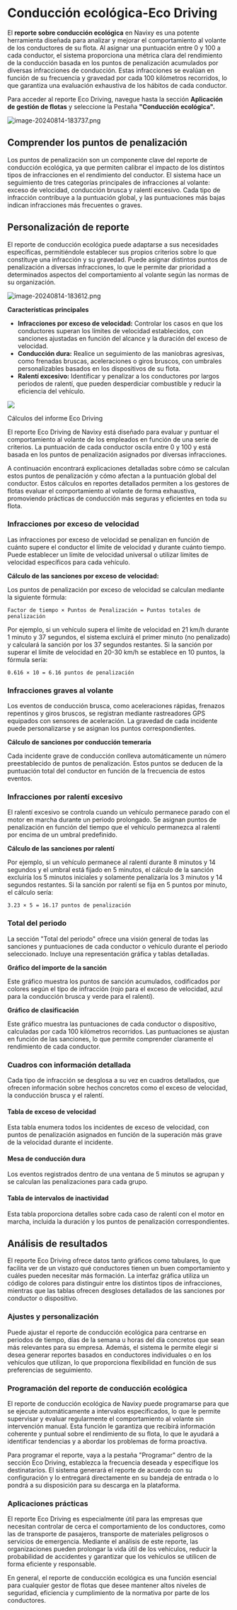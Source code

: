 # Conducción ecológica-Eco Driving

El **reporte sobre conducción ecológica** en Navixy es una potente herramienta diseñada para analizar y mejorar el comportamiento al volante de los conductores de su flota. Al asignar una puntuación entre 0 y 100 a cada conductor, el sistema proporciona una métrica clara del rendimiento de la conducción basada en los puntos de penalización acumulados por diversas infracciones de conducción. Estas infracciones se evalúan en función de su frecuencia y gravedad por cada 100 kilómetros recorridos, lo que garantiza una evaluación exhaustiva de los hábitos de cada conductor.

Para acceder al reporte Eco Driving, navegue hasta la sección **Aplicación de gestión de flotas** y seleccione la Pestaña **"Conducción ecológica".**

![image-20240814-183737.png](../gua-del-usuario/gestin-de-flotas/attachments/image-20240814-183737.png)

## Comprender los puntos de penalización

Los puntos de penalización son un componente clave del reporte de conducción ecológica, ya que permiten calibrar el impacto de los distintos tipos de infracciones en el rendimiento del conductor. El sistema hace un seguimiento de tres categorías principales de infracciones al volante: exceso de velocidad, conducción brusca y ralentí excesivo. Cada tipo de infracción contribuye a la puntuación global, y las puntuaciones más bajas indican infracciones más frecuentes o graves.

## Personalización de reporte

El reporte de conducción ecológica puede adaptarse a sus necesidades específicas, permitiéndole establecer sus propios criterios sobre lo que constituye una infracción y su gravedad. Puede asignar distintos puntos de penalización a diversas infracciones, lo que le permite dar prioridad a determinados aspectos del comportamiento al volante según las normas de su organización.

![image-20240814-183612.png](../gua-del-usuario/gestin-de-flotas/attachments/image-20240814-183612.png)

**Características principales**

* **Infracciones por exceso de velocidad:** Controlar los casos en que los conductores superan los límites de velocidad establecidos, con sanciones ajustadas en función del alcance y la duración del exceso de velocidad.
* **Conducción dura:** Realice un seguimiento de las maniobras agresivas, como frenadas bruscas, aceleraciones o giros bruscos, con umbrales personalizables basados en los dispositivos de su flota.
* **Ralentí excesivo:** Identificar y penalizar a los conductores por largos periodos de ralentí, que pueden desperdiciar combustible y reducir la eficiencia del vehículo.

![](https://squaregps.atlassian.net/wiki/images/icons/grey_arrow_down.png)

Cálculos del informe Eco Driving

El reporte Eco Driving de Navixy está diseñado para evaluar y puntuar el comportamiento al volante de los empleados en función de una serie de criterios. La puntuación de cada conductor oscila entre 0 y 100 y está basada en los puntos de penalización asignados por diversas infracciones.

A continuación encontrará explicaciones detalladas sobre cómo se calculan estos puntos de penalización y cómo afectan a la puntuación global del conductor. Estos cálculos en reportes detallados permiten a los gestores de flotas evaluar el comportamiento al volante de forma exhaustiva, promoviendo prácticas de conducción más seguras y eficientes en toda su flota.

### Infracciones por exceso de velocidad

Las infracciones por exceso de velocidad se penalizan en función de cuánto supere el conductor el límite de velocidad y durante cuánto tiempo. Puede establecer un límite de velocidad universal o utilizar límites de velocidad específicos para cada vehículo.

**Cálculo de las sanciones por exceso de velocidad:**

Los puntos de penalización por exceso de velocidad se calculan mediante la siguiente fórmula:

`Factor de tiempo × Puntos de Penalización = Puntos totales de penalización`

Por ejemplo, si un vehículo supera el límite de velocidad en 21 km/h durante 1 minuto y 37 segundos, el sistema excluirá el primer minuto (no penalizado) y calculará la sanción por los 37 segundos restantes. Si la sanción por superar el límite de velocidad en 20-30 km/h se establece en 10 puntos, la fórmula sería:

`0.616 × 10 = 6.16 puntos de penalización`

### Infracciones graves al volante

Los eventos de conducción brusca, como aceleraciones rápidas, frenazos repentinos y giros bruscos, se registran mediante rastreadores GPS equipados con sensores de aceleración. La gravedad de cada incidente puede personalizarse y se asignan los puntos correspondientes.

**Cálculo de sanciones por conducción temeraria**

Cada incidente grave de conducción conlleva automáticamente un número preestablecido de puntos de penalización. Estos puntos se deducen de la puntuación total del conductor en función de la frecuencia de estos eventos.

### Infracciones por ralentí excesivo

El ralentí excesivo se controla cuando un vehículo permanece parado con el motor en marcha durante un periodo prolongado. Se asignan puntos de penalización en función del tiempo que el vehículo permanezca al ralentí por encima de un umbral predefinido.

**Cálculo de las sanciones por ralentí**

Por ejemplo, si un vehículo permanece al ralentí durante 8 minutos y 14 segundos y el umbral está fijado en 5 minutos, el cálculo de la sanción excluiría los 5 minutos iniciales y solamente penalizaría los 3 minutos y 14 segundos restantes. Si la sanción por ralentí se fija en 5 puntos por minuto, el cálculo sería:

`3.23 × 5 = 16.17 puntos de penalización`

### Total del periodo

La sección "Total del periodo" ofrece una visión general de todas las sanciones y puntuaciones de cada conductor o vehículo durante el periodo seleccionado. Incluye una representación gráfica y tablas detalladas.

**Gráfico del importe de la sanción**

Este gráfico muestra los puntos de sanción acumulados, codificados por colores según el tipo de infracción (rojo para el exceso de velocidad, azul para la conducción brusca y verde para el ralentí).

**Gráfico de clasificación**

Este gráfico muestra las puntuaciones de cada conductor o dispositivo, calculadas por cada 100 kilómetros recorridos. Las puntuaciones se ajustan en función de las sanciones, lo que permite comprender claramente el rendimiento de cada conductor.

### Cuadros con información detallada

Cada tipo de infracción se desglosa a su vez en cuadros detallados, que ofrecen información sobre hechos concretos como el exceso de velocidad, la conducción brusca y el ralentí.

#### Tabla de exceso de velocidad

Esta tabla enumera todos los incidentes de exceso de velocidad, con puntos de penalización asignados en función de la superación más grave de la velocidad durante el incidente.

#### Mesa de conducción dura

Los eventos registrados dentro de una ventana de 5 minutos se agrupan y se calculan las penalizaciones para cada grupo.

#### Tabla de intervalos de inactividad

Esta tabla proporciona detalles sobre cada caso de ralentí con el motor en marcha, incluida la duración y los puntos de penalización correspondientes.

## Análisis de resultados

El reporte Eco Driving ofrece datos tanto gráficos como tabulares, lo que facilita ver de un vistazo qué conductores tienen un buen comportamiento y cuáles pueden necesitar más formación. La interfaz gráfica utiliza un código de colores para distinguir entre los distintos tipos de infracciones, mientras que las tablas ofrecen desgloses detallados de las sanciones por conductor o dispositivo.

### Ajustes y personalización

Puede ajustar el reporte de conducción ecológica para centrarse en periodos de tiempo, días de la semana u horas del día concretos que sean más relevantes para su empresa. Además, el sistema le permite elegir si desea generar reportes basados en conductores individuales o en los vehículos que utilizan, lo que proporciona flexibilidad en función de sus preferencias de seguimiento.

### Programación del reporte de conducción ecológica

El reporte de conducción ecológica de Navixy puede programarse para que se ejecute automáticamente a intervalos especificados, lo que le permite supervisar y evaluar regularmente el comportamiento al volante sin intervención manual. Esta función le garantiza que recibirá información coherente y puntual sobre el rendimiento de su flota, lo que le ayudará a identificar tendencias y a abordar los problemas de forma proactiva.

Para programar el reporte, vaya a la pestaña "Programar" dentro de la sección Eco Driving, establezca la frecuencia deseada y especifique los destinatarios. El sistema generará el reporte de acuerdo con su configuración y lo entregará directamente en su bandeja de entrada o lo pondrá a su disposición para su descarga en la plataforma.

### Aplicaciones prácticas

El reporte Eco Driving es especialmente útil para las empresas que necesitan controlar de cerca el comportamiento de los conductores, como las de transporte de pasajeros, transporte de materiales peligrosos o servicios de emergencia. Mediante el análisis de este reporte, las organizaciones pueden prolongar la vida útil de los vehículos, reducir la probabilidad de accidentes y garantizar que los vehículos se utilicen de forma eficiente y responsable.

En general, el reporte de conducción ecológica es una función esencial para cualquier gestor de flotas que desee mantener altos niveles de seguridad, eficiencia y cumplimiento de la normativa por parte de los conductores.
